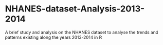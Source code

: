 # NHANES-dataset-Analysis-2013-2014
A brief study and analysis on the NHANES dataset to analyse the trends and patterns existing along the years 2013-2014 in R 



